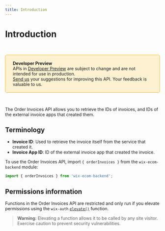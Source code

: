```yaml
---
title: Introduction
---
```

# Introduction

&nbsp;

<div style="background-color: #FEF1D1; padding: 18px 24px; border-radius: 6px; border: 1px solid #FDB10C; box-sizing: border-box; display: inline-block">
 <b>Developer Preview</b>
 <br/>
 <span>APIs in <a href="https://www.wix.com/velo/reference/api-overview/developer-preview">Developer Preview</a> are subject to change and are not intended for use in production.<br/><a href="mailto:velo-preview-feedback@wix.com">Send us</a> your suggestions for improving this API. Your feedback is valuable to us.</span>
</div> 

&nbsp;

The Order Invoices API allows you to retrieve the IDs of invoices, and IDs of the external invoice apps that created them.


## Terminology

+ __Invoice ID__: Used to retrieve the invoice itself from the service that created it.
+ __Invoice App ID__: ID of the external invoice app that created the invoice.

To use the Order Invoices API, import `{ orderInvoices }` from the `wix-ecom-backend` module:

```javascript
import { orderInvoices } from 'wix-ecom-backend';
```

## Permissions information

Functions in the Order Invoices API are restricted and only run if you elevate permissions using the `wix-auth` [`elevate()`](https://www.wix.com/velo/reference/wix-auth/elevate) function.

<blockquote class='warning'>
<p><strong>Warning:</strong> Elevating a function allows it to be called by any site visitor. Exercise caution to prevent security vulnerabilities.</p>
</blockquote>